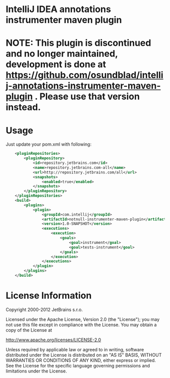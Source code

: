 IntelliJ IDEA annotations instrumenter maven plugin
==============================================

# NOTE: This plugin is discontinued and no longer maintained, development is done at https://github.com/osundblad/intellij-annotations-instrumenter-maven-plugin . Please use that version instead.

Usage
==============================================
Just update your pom.xml with following: 
```xml
    <pluginRepositories>
        <pluginRepository>
            <id>repository.jetbrains.com</id>
            <name>repository.jetbrains.com-all</name>
            <url>http://repository.jetbrains.com/all</url>
            <snapshots>
                <enabled>true</enabled>
            </snapshots>
        </pluginRepository>
    </pluginRepositories>
    <build>
        <plugins>
            <plugin>
                <groupId>com.intellij</groupId>
                <artifactId>notnull-instrumenter-maven-plugin</artifactId>
                <version>1.0-SNAPSHOT</version>
                <executions>
                    <execution>
                        <goals>
                            <goal>instrument</goal>
                            <goal>tests-instrument</goal>
                        </goals>
                    </execution>
                </executions>
            </plugin>
        </plugins>
    </build>
```

License Information
==============================================
Copyright 2000-2012 JetBrains s.r.o.

Licensed under the Apache License, Version 2.0 (the "License");
you may not use this file except in compliance with the License.
You may obtain a copy of the License at

http://www.apache.org/licenses/LICENSE-2.0

Unless required by applicable law or agreed to in writing, software
distributed under the License is distributed on an "AS IS" BASIS,
WITHOUT WARRANTIES OR CONDITIONS OF ANY KIND, either express or implied.
See the License for the specific language governing permissions and
limitations under the License.
